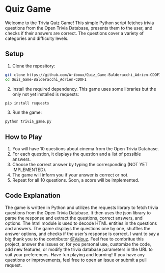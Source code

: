 # Quiz Game

Welcome to the Trivia Quiz Game! This simple Python script fetches trivia questions from the Open Trivia Database, presents them to the user, and checks if their answers are correct. The questions cover a variety of categories and difficulty levels.

## Setup

1. Clone the repository:

```bash
git clone https://github.com/Ariboux/Quiz_Game-Balderacchi_Adrien-CDOF1.git
cd Quiz_Game-Balderacchi_Adrien-CDOF1
```

2. Install the required dependency. This game uses some libraries but the only not yet installed is requests:

```bash
pip install requests
```
3. Run the game:

```bash
python trivia_game.py
```

## How to Play

1. You will have 10 questions about cinema from the Open Trivia Database.
2. For each question, it displays the question and a list of possible answers.
3. Choose the correct answer by typing the corresponding (NOT YET IMPLEMENTED).
4. The game will inform you if your answer is correct or not.
5. Repeat for all 10 questions. Soon, a score will be implemented.

## Code Explanation

The game is written in Python and utilizes the requests library to fetch trivia questions from the Open Trivia Database. It then uses the json library to parse the response and extract the questions, correct answers, and options.
The html module is used to decode HTML entities in the questions and answers. The game displays the questions one by one, shuffles the answer options, and checks if the user's response is correct.
I want to say a big thank you to the contributor [@Valouz](https://github.com/valoubinouz). Feel free to combritue this project, answer the issues or, for you personal use, customize the code, add new features, or modify the trivia database parameters in the URL to suit your preferences.
Have fun playing and learning! If you have any questions or improvements, feel free to open an issue or submit a pull request.
